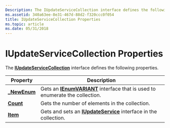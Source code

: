 ```yaml
---
Description: The IUpdateServiceCollection interface defines the following properties.
ms.assetid: 340a63ee-8e31-467d-88d2-f320ccc0f054
title: IUpdateServiceCollection Properties
ms.topic: article
ms.date: 05/31/2018
---
```


# IUpdateServiceCollection Properties

The [**IUpdateServiceCollection**](/windows/desktop/api/Wuapi/nn-wuapi-iupdateservicecollection) interface defines the following properties.



| Property                                               | Description                                                                                                          |
|--------------------------------------------------------|----------------------------------------------------------------------------------------------------------------------|
| [**\_NewEnum**](/windows/desktop/api/Wuapi/nf-wuapi-iupdateservicecollection-get__newenum) | Gets an [**IEnumVARIANT**](/windows/win32/api/oaidl/nn-oaidl-ienumvariant) interface that is used to enumerate the collection. |
| [**Count**](/windows/desktop/api/Wuapi/nf-wuapi-iupdateservicecollection-get_count)        | Gets the number of elements in the collection.                                                                       |
| [**Item**](/windows/desktop/api/Wuapi/nf-wuapi-iupdateservicecollection-get_item)          | Gets and sets an [**IUpdateService**](/windows/desktop/api/Wuapi/nn-wuapi-iupdateservice) interface in the collection.                               |



 

 

 